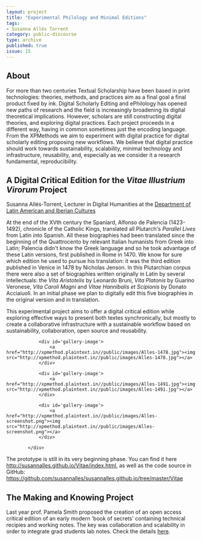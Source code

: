 ```yaml
---
layout: project
title: "Experimental Philology and Minimal Editions"
tags:
- Susanna Allés Torrent 
category: public-discourse
type: archive
published: true
issue: 15
---
```


## About

For more than two centuries Textual Scholarship have been based in print technologies: theories, methods, and practices aim as a final goal a final product fixed by ink. Digital Scholarly Editing and ePhilology has opened new paths of research and the field is increasingly broadening its digital theoretical implications. However, scholars are still constructing digital theories, and exploring digital practices. Each project proceeds in a different way, having in common sometimes just the encoding language. From the XPMethods we aim to experiment with digital practice for digital scholarly editing proposing new workflows. We believe that digital practice should work towards sustainability, scalability, minimal technology and infrastructure, reusability, and, especially as we consider it a research fundamental, reproducibility. 

## A Digital Critical Edition for the *Vitae Illustrium Virorum* Project 
Susanna Allés-Torrent, Lecturer in Digital Humanities at the [Department of Latin American and Iberian Cultures](http://laic.columbia.edu/)

At the end of the XVth century the Spaniard, Alfonso de Palencia (1423-1492), chronicle of the Catholic Kings, translated all Plutarch's *Parallel Lives* from Latin into Spanish. All these biographies had been translated since the beginning of the Quattrocento by relevant Italian humanists from Greek into Latin; Palencia didn't know the Greek language and so he took advantage of these Latin versions, first published in Rome in 1470. We know for sure which edition he used to pursue his translation: it was the third edition published in Venice in 1478 by Nicholas Jenson. In this Plutarchian corpus there were also a set of biographies written originally in Latin by several intellectuals: the *Vita Aristotelis* by Leonardo Bruni, *Vita Platonis* by Guarino Veronese, *Vita Caroli Magni* and *Vitae Hannibalis et Scipionis* by Donato Acciaiuoli. In an initial phase we plan to digitally edit this five biographies in the original version and in translation.

This experimental project aims to offer a digital critical edition while exploring effective ways to present both textes synchronically, but mostly to create a collaborative infrastructure with a sustainable workflow based on sustainability, collaboration, open source and reusability. 
<div id='gallery-box'>
        
                <div id='gallery-image'>
                    <a href="http://xpmethod.plaintext.in//public/images/Alles-1478.jpg"><img src="http://xpmethod.plaintext.in//public/images/Alles-1478.jpg"></a>
                </div>
        
                <div id='gallery-image'>
                    <a href="http://xpmethod.plaintext.in//public/images/Alles-1491.jpg"><img src="http://xpmethod.plaintext.in//public/images/Alles-1491.jpg"></a>
                </div>
        
                <div id='gallery-image'>
                    <a href="http://xpmethod.plaintext.in//public/images/Alles-screenshot.png"><img src="http://xpmethod.plaintext.in//public/images/Alles-screenshot.png"></a>
                </div>
        
            </div>

The prototype is still in its very beginning phase. You can find it here <http://susannalles.github.io/Vitae/index.html>, as well as the code source in GitHub: <https://github.com/susannalles/susannalles.github.io/tree/master/Vitae>


## The Making and Knowing Project
Last year prof. Pamela Smith proposed the creation of an open access critical edition of an early modern 'book of secrets' containing technical recipies and working notes. The key was collaboration and scalability in order to integrate grad students lab notes. Check the details [here](http://xpmethod.plaintext.in/events/public-discourse/pamela-smith.html).



